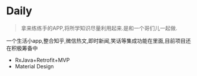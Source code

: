 # Daily

> 拿来练练手的APP,将所学知识尽量利用起来.是和一个哥们儿一起做.

一个生活小app,整合知乎,微信热文,即时新闻,笑话等集成功能在里面,目前项目还在积极筹备中

- RxJava+Retrofit+MVP
- Material Design